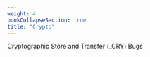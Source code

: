```yaml
---
weight: 4
bookCollapseSection: true
title: "Crypto"
---
```

Cryptographic Store and Transfer (_CRY) Bugs

